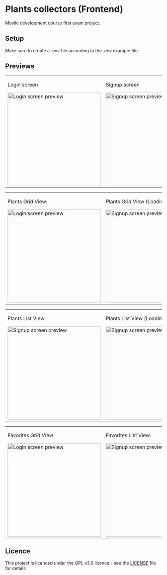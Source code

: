 # Plants collectors (Frontend)

Movile development course first exam project.

## Setup

Make sure to create a .env file according to the .env.example file.

## Previews

<table>
  <tr>
    <td>
      <p>Login screen</p>
      <img src="https://user-images.githubusercontent.com/62714297/222969712-25402414-c9ac-4a73-9380-ee43e1fad561.png" height="300px" alt="Login screen preview"/>
    </td>
    <td>
      <p>Signup screen</p>
      <img src="https://user-images.githubusercontent.com/62714297/222969718-a88ce550-8c72-4483-aae9-15b4b2b4d19a.png" height="300px" alt="Signup screen preview"/>
    </td>
  </tr>
</table>

<table>
  <tr>
    <td>
      <p>Plants Grid View:</p>
      <img src="https://user-images.githubusercontent.com/62714297/222969830-ec2b7c04-baac-46ee-adcc-e036fb523b69.png" height="300px" alt="Login screen preview"/>
    </td>
    <td>
      <p>Plants Grid View (Loading):</p>
      <img src="https://user-images.githubusercontent.com/62714297/222969999-e86ef087-d3c1-46e4-b381-2a4f617aa0c0.png" height="300px" alt="Signup screen preview"/>
    </td>
  </tr>
</table>

<table>
  <tr>
    <td>
      <p>Plants List View:</p>
      <img src="https://user-images.githubusercontent.com/62714297/222969862-2d419f8e-a2a0-4551-9598-526c3f969a76.png" height="300px" alt="Signup screen preview"/>
    </td>
    <td>
      <p>Plants List View (Loading):</p>
      <img src="https://user-images.githubusercontent.com/62714297/222970021-fa0ace63-1124-4d38-b6f1-e03a68f13db4.png" height="300px" alt="Signup screen preview"/>
    </td>
  </tr>
</table>

<table>
  <tr>
    <td>
      <p>Favorites Grid View:</p>
      <img src="https://user-images.githubusercontent.com/62714297/222969898-74d5a718-5a8b-4df1-86d8-a207e1c84863.png" height="300px" alt="Login screen preview"/>
    </td>
    <td>
      <p>Favorites List View:</p>
      <img src="https://user-images.githubusercontent.com/62714297/222969925-1d999989-c0d1-41ae-93a7-86478004ccd5.png" height="300px" alt="Signup screen preview"/>
    </td>
  </tr>
</table>

## Licence

This project is licenced under the GPL v3.0 licence - see the [LICENSE](LICENSE) file for details.

